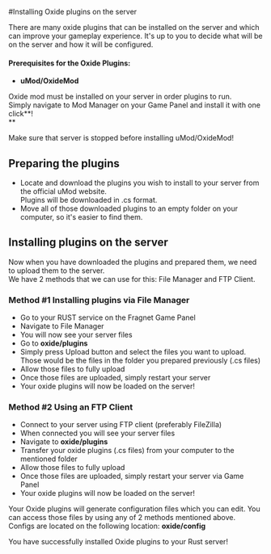 #Installing Oxide plugins on the server

There are many oxide plugins that can be installed on the server and which can improve your gameplay experience. It's up to you to decide what will be on the server and how it will be configured.

#### Prerequisites for the Oxide Plugins:

*   **uMod/OxideMod**

Oxide mod must be installed on your server in order plugins to run.  
Simply navigate to Mod Manager on your Game Panel and install it with one click**!  
**

Make sure that server is stopped before installing uMod/OxideMod!

  

Preparing the plugins
---------------------

*   Locate and download the plugins you wish to install to your server from the official uMod website.   
    Plugins will be downloaded in .cs format.
*   Move all of those downloaded plugins to an empty folder on your computer, so it's easier to find them.

Installing plugins on the server
--------------------------------

Now when you have downloaded the plugins and prepared them, we need to upload them to the server.  
We have 2 methods that we can use for this: File Manager and FTP Client.

### Method #1 Installing plugins via File Manager

*   Go to your RUST service on the Fragnet Game Panel
*   Navigate to File Manager
*   You will now see your server files
*   Go to **oxide/plugins**
*   Simply press Upload button and select the files you want to upload.  
    Those would be the files in the folder you prepared previously (.cs files)
*   Allow those files to fully upload
*   Once those files are uploaded, simply restart your server
*   Your oxide plugins will now be loaded on the server!

### Method #2 Using an FTP Client

*   Connect to your server using FTP client (preferably FileZilla)
*   When connected you will see your server files
*   Navigate to **oxide/plugins**
*   Transfer your oxide plugins (.cs files) from your computer to the mentioned folder
*   Allow those files to fully upload
*   Once those files are uploaded, simply restart your server via Game Panel
*   Your oxide plugins will now be loaded on the server!

  

Your Oxide plugins will generate configuration files which you can edit.
You can access those files by using any of 2 methods mentioned above. Configs are located on the following location: **oxide/config**


You have successfully installed Oxide plugins to your Rust server!